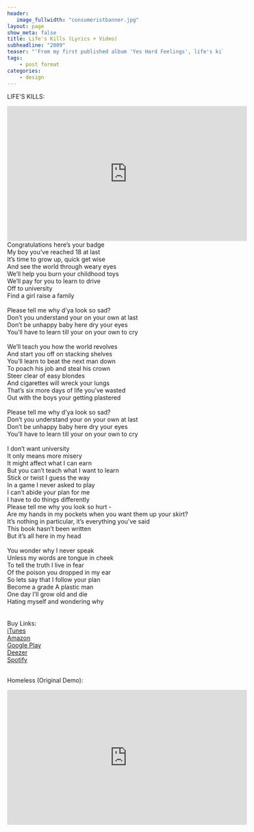 ```yaml
---
header:
   image_fullwidth: "consumeristbanner.jpg"
layout: page
show_meta: false
title: Life's Kills (Lyrics + Video)
subheadline: "2009"
teaser: "'From my first published album 'Yes Hard Feelings', life's kills is a message to a fictional careers advisor basically saying that I couldn't be satisfied with a typical life. I was 17/18 writing this, so it's very moody."
tags:
    - post format
categories:
    - design 
---
```

<!--more-->
LIFE'S KILLS:<br>
  <iframe width="560" height="315" src="https://www.youtube.com/embed/FiDCCZSJwEc" frameborder="0" allowfullscreen></iframe><br>
Congratulations here’s your badge<br>
My boy you’ve reached 18 at last<br>
It’s time to grow up, quick get wise<br>
And see the world through weary eyes<br>
We’ll help you burn your childhood toys<br>
We’ll pay for you to learn to drive<br>
Off to university<br>
Find a girl raise a family<br><br>
Please tell me why d’ya look so sad?<br>
Don’t you understand your on your own at last<br>
Don’t be unhappy baby here dry your eyes<br>
You’ll have to learn till your on your own to cry<br><br>
We’ll teach you how the world revolves<br>
And start you off on stacking shelves<br>
You’ll learn to beat the next man down<br>
To poach his job and steal his crown<br>
Steer clear of easy blondes<br>
And cigarettes will wreck your lungs<br>
That’s six more days of life you’ve wasted<br>
Out with the boys your getting plastered<br><br>
Please tell me why d’ya look so sad?<br>
Don’t you understand your on your own at last<br>
Don’t be unhappy baby here dry your eyes<br>
You’ll have to learn till your on your own to cry<br><br>
I don’t want university<br>
It only means more misery<br>
It might affect what I can earn<br>
But  you can’t teach what I want to learn<br>
Stick or  twist I guess the way<br>
In a game I never asked to play<br>
I can’t abide your plan for me<br>
I have to do things differently<br>
Please tell me why you look so hurt -<br>
Are my hands in my pockets when you want them up your skirt?<br>
It’s nothing in particular, it’s everything you’ve said<br>
This book hasn’t been written<br>
But it’s all here in my head<br><br>
You wonder why I never speak<br>
Unless my words are tongue in cheek<br>
To tell the truth I live in fear<br>
Of the poison you dropped in my ear<br>
So lets say that I follow your plan<br>
Become a grade A plastic man<br>
One day I’ll grow old and die<br>
Hating myself and wondering why<br><br><br>
Buy Links:<br>
  <a href="https://itunes.apple.com/us/album/the-consumerist-pt-1-ep/id1271421915">iTunes</a><br>
   <a href="https://www.amazon.co.uk/Consumerist-Pt-1-Sam-Harrison/dp/B074SW4XFG/">Amazon</a><br>
    <a href="https://play.google.com/store/music/album?id=Bijknuyth53lgutmv5kxizli25m&tid=song-Tklxgwm4deb2os36pghckvj547u">Google Play</a><br>
     <a href="http://www.deezer.com/us/album/46281582">Deezer</a><br>
     <a href="https://open.spotify.com/album/3qBha98n0OMwP4xAwMkm3s">Spotify</a><br>
<br>

 Homeless (Original Demo):<br>
  <iframe width="560" height="315" src="https://www.youtube.com/embed/IJfBDAVjjGw" frameborder="0" allowfullscreen></iframe><br>

